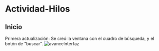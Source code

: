# Actividad-Hilos

## Inicio

Primera actualización: Se creó la ventana con el cuadro de búsqueda, y el botón de "buscar".
![avanceInterfaz](https://user-images.githubusercontent.com/113163426/197782324-c0488a58-f8f1-4b90-a2b9-8dc39419a50f.png)


